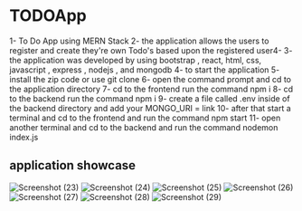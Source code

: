 # TODOApp
1- To Do App using MERN Stack
2- the application allows the users to register and create they're own Todo's based upon the registered user4-
3- the application was developed by using bootstrap , react, html, css, javascript , express , nodejs , and mongodb
4- to start the application
5- install the zip code or use git clone
6- open the command prompt and cd to the application directory 
7- cd to the frontend run the command npm i
8- cd to the backend run the command npm i
9- create a file called .env inside of the backend directory and add your MONGO_URI = link
10- after that start a terminal and cd to the frontend and run the command npm start
11- open another terminal and cd to the backend and run the command nodemon index.js

application showcase
-
![Screenshot (23)](https://github.com/Waleed-xc/TODOApp/assets/102128756/489d0c9c-4aa7-4af7-a069-3bb0aa5d5f1e)
![Screenshot (24)](https://github.com/Waleed-xc/TODOApp/assets/102128756/2bcbcb1e-24f3-4bc8-94fb-98357ef7c0d1)
![Screenshot (25)](https://github.com/Waleed-xc/TODOApp/assets/102128756/5ef4ade9-2768-4a56-b7e0-bcb20f3dc6c0)
![Screenshot (26)](https://github.com/Waleed-xc/TODOApp/assets/102128756/27113108-e584-4ca7-aa80-30507c78e0ed)
![Screenshot (27)](https://github.com/Waleed-xc/TODOApp/assets/102128756/7daddb53-cce5-4819-b89a-750b73066393)
![Screenshot (28)](https://github.com/Waleed-xc/TODOApp/assets/102128756/f17ba3bf-8524-4602-a86b-1424f352f189)
![Screenshot (29)](https://github.com/Waleed-xc/TODOApp/assets/102128756/4776f51a-1b61-4264-bfd9-cc5c0a39553c)
